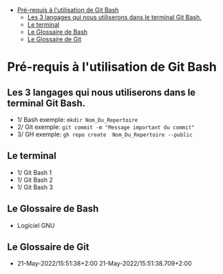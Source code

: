 
- [Pré-requis à l'utilisation de Git Bash](#Pré-requis-à-l-utilisation-de-Git-Bash)
	- [Les 3 langages qui nous utiliserons dans le terminal Git Bash.](#Les-3-langages-qui-nous-utiliserons-dans-le-terminal-Git-Bash.)
	- [Le terminal](#Le-terminal)
	- [Le Glossaire de Bash](#Le-Glossaire-de-Bash)
	- [Le Glossaire de Git](#Le-Glossaire-de-Git)
# Pré-requis à l'utilisation de Git Bash
## Les 3 langages qui nous utiliserons dans le terminal Git Bash.
- 1/    Bash exemple: `mkdir Nom_Du_Repertoire`
- 2/    Git exemple: `git commit -m "Message important du commit"`
- 3/    GH exemple: `gh repo create  Nom_Du_Repertoire --public`
## Le terminal
- 1/ Git Bash 1
- 1/ Git Bash 2
- 1/ Git Bash 3
## Le Glossaire de Bash
- Logiciel GNU
## Le Glossaire de Git
- 21-May-2022/15:51:38+2:00 21-May-2022/15:51:38.709+2:00
